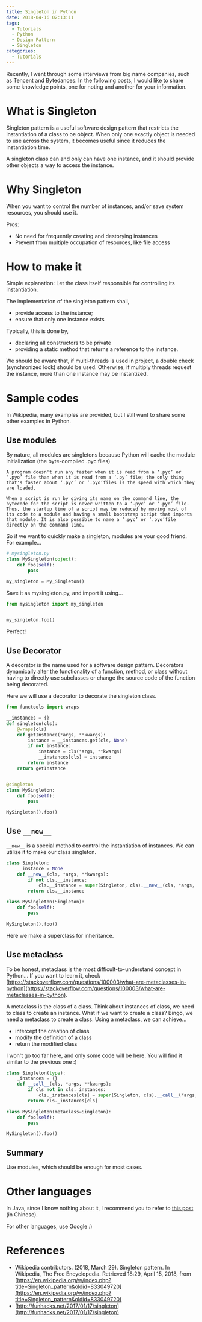 ```yaml
---
title: Singleton in Python
date: 2018-04-16 02:13:11
tags:
  - Tutorials
  - Python
  - Design Pattern
  - Singleton
categories:
  - Tutorials
---
```


Recently, I went through some interviews from big name companies, such as Tencent and Bytedances. In the following posts, I would like to share some knowledge points, one for noting and another for your information.

# What is Singleton

Singleton pattern is a useful software design pattern that restricts the instantiation of a class to oe object. When only one exactly object is needed to use across the system, it becomes useful since it reduces the instantiation time.

A singleton class can and only can have one instance, and it should provide other objects a way to access the instance.

# Why Singleton

When you want to control the number of instances, and/or save system resources, you should use it.

Pros:

- No need for frequently creating and destorying instances
- Prevent from multiple occupation of resources, like file access

# How to make it

Simple explanation: Let the class itself responsible for controlling its instantiation.

The implementation of the singleton pattern shall,

- provide access to the instance;
- ensure that only one instance exists

Typically, this is done by,

- declaring all constructors to be private
- providing a static method that returns a reference to the instance.

We should be aware that, if multi-threads is used in project, a double check (synchronized lock) should be used. Otherwise, if multiply threads request the instance, more than one instance may be instantized.

# Sample codes

In Wikipedia, many examples are provided, but I still want to share some other examples in Python.

## Use modules

By nature, all modules are singletons because Python will cache the module initialization (the byte-compiled .pyc files)

    A program doesn't run any faster when it is read from a ‘.pyc’ or ‘.pyo’ file than when it is read from a ‘.py’ file; the only thing that's faster about ‘.pyc’ or ‘.pyo’files is the speed with which they are loaded.

    When a script is run by giving its name on the command line, the bytecode for the script is never written to a ‘.pyc’ or ‘.pyo’ file. Thus, the startup time of a script may be reduced by moving most of its code to a module and having a small bootstrap script that imports that module. It is also possible to name a ‘.pyc’ or ‘.pyo’file directly on the command line.

So if we want to quickly make a singleton, modules are your good friend. For example...

```python
# mysingleton.py
class MySingleton(object):
    def foo(self):
        pass

my_singleton = My_Singleton()
```

Save it as mysingleton.py, and import it using...

```python
from mysingleton import my_singleton


my_singleton.foo()
```

Perfect!

## Use Decorator

A decorator is the name used for a software design pattern. Decorators dynamically alter the functionality of a function, method, or class without having to directly use subclasses or change the source code of the function being decorated.

Here we will use a decorator to decorate the singleton class.

```python
from functools import wraps

__instances = {}
def singleton(cls):
    @wraps(cls)
    def getInstance(*args, **kwargs):
        instance = __instances.get(cls, None)
        if not instance:
            instance = cls(*args, **kwargs)
            __instances[cls] = instance
        return instance
    return getInstance


@singleton
class MySingleton:
    def foo(self):
        pass

MySingleton().foo()
```

## Use `__new__`

`__new__` is a special method to control the instantiation of instances. We can utilize it to make our class singleton.

```python
class Singleton:
    __instance = None
    def __new__(cls, *args, **kwargs):
        if not cls.__instance:
            cls.__instance = super(Singleton, cls).__new__(cls, *args, **kwargs)
        return cls.__instance

class MySingleton(Singleton):
    def foo(self):
        pass

MySingleton().foo()
```

Here we make a superclass for inheritance.

## Use metaclass

To be honest, metaclass is the most difficult-to-understand concept in Python... If you want to learn it, check [https://stackoverflow.com/questions/100003/what-are-metaclasses-in-python](https://stackoverflow.com/questions/100003/what-are-metaclasses-in-python).

A metaclass is the class of a class. Think about instances of class, we need to class to create an instance. What if we want to create a class? Bingo, we need a metaclass to create a class. Using a metaclass, we can achieve...

- intercept the creation of class
- modify the definition of a class
- return the modified class

I won't go too far here, and only some code will be here. You will find it similar to the previous one :)

```python
class Singleton(type):
    _instances = {}
    def __call__(cls, *args, **kwargs):
        if cls not in cls._instances:
            cls._instances[cls] = super(Singleton, cls).__call__(*args, **kwargs)
        return cls._instances[cls]

class MySingleton(metaclass=Singleton):
    def foo(self):
        pass

MySingleton().foo()
```

## Summary

Use modules, which should be enough for most cases.

# Other languages

In Java, since I know nothing about it, I recommend you to refer to [this post](http://wuchong.me/blog/2014/08/28/how-to-correctly-write-singleton-pattern/) (in Chinese).

For other languages, use Google :)

# References

- Wikipedia contributors. (2018, March 29). Singleton pattern. In Wikipedia, The Free Encyclopedia. Retrieved 18:29, April 15, 2018, from [https://en.wikipedia.org/w/index.php?title=Singleton_pattern&oldid=833049720](https://en.wikipedia.org/w/index.php?title=Singleton_pattern&oldid=833049720)
- [http://funhacks.net/2017/01/17/singleton](http://funhacks.net/2017/01/17/singleton)